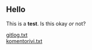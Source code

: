 ## Hello

This is a **test**. Is this okay _or_ not?

[gitlog.txt](laskarit/viikko1/gitlog.txt) <br />
[komentorivi.txt](laskarit/viikko1/komentorivi.txt)
